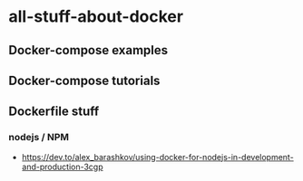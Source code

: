 # all-stuff-about-docker

## Docker-compose examples

## Docker-compose tutorials

## Dockerfile stuff

### nodejs / NPM

- https://dev.to/alex_barashkov/using-docker-for-nodejs-in-development-and-production-3cgp

